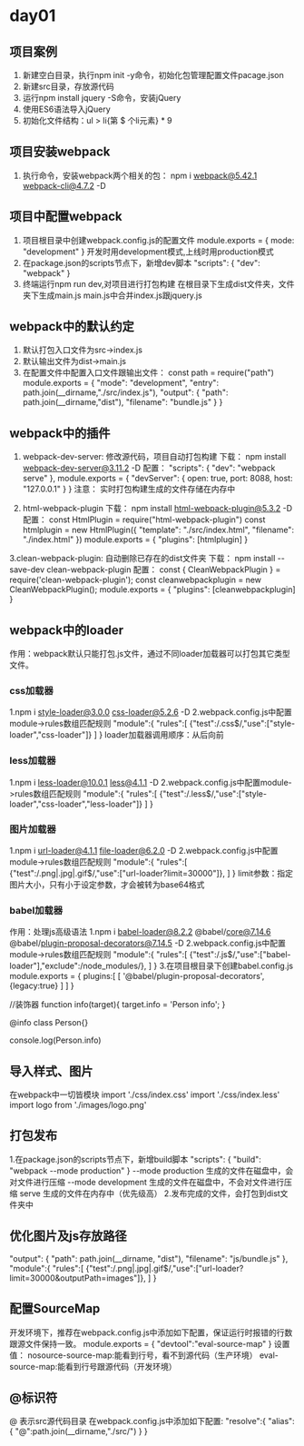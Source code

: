# day01

## 项目案例
1. 新建空白目录，执行npm init -y命令，初始化包管理配置文件pacage.json
2. 新建src目录，存放源代码
3. 运行npm install jquery -S命令，安装jQuery
4. 使用ES6语法导入jQuery
5. 初始化文件结构：ul > li{第 $ 个li元素} * 9

## 项目安装webpack
1. 执行命令，安装webpack两个相关的包：
   npm i webpack@5.42.1 webpack-cli@4.7.2 -D

## 项目中配置webpack
1. 项目根目录中创建webpack.config.js的配置文件
   module.exports = {
       mode: "development"
   }
   开发时用development模式,上线时用production模式
2. 在package.json的scripts节点下，新增dev脚本
   "scripts": {
       "dev": "webpack"
    }
3. 终端运行npm run dev,对项目进行打包构建
   在根目录下生成dist文件夹，文件夹下生成main.js
   main.js中合并index.js跟jquery.js

## webpack中的默认约定
1. 默认打包入口文件为src->index.js
2. 默认输出文件为dist->main.js
3. 在配置文件中配置入口文件跟输出文件：
const path = require("path")
module.exports = {
    "mode": "development",
    "entry": path.join(__dirname,"./src/index.js"),
    "output": {
        "path": path.join(__dirname,"dist"),
        "filename": "bundle.js"
    }
}

## webpack中的插件
1. webpack-dev-server: 修改源代码，项目自动打包构建
下载：
npm install webpack-dev-server@3.11.2 -D
配置：
"scripts": {
    "dev": "webpack serve"
},
module.exports = {
    "devServer": {
        open: true,
        port: 8088,
        host: "127.0.0.1"
    }
}
注意：
实时打包构建生成的文件存储在内存中

2. html-webpack-plugin
下载：
npm install html-webpack-plugin@5.3.2 -D
配置：
const HtmlPlugin = require("html-webpack-plugin")
const htmlplugin = new HtmlPlugin({
        "template": "./src/index.html",
        "filename": "./index.html"
    })
module.exports = {
    "plugins": [htmlplugin]
}

3.clean-webpack-plugin: 自动删除已存在的dist文件夹
下载：
npm install --save-dev clean-webpack-plugin
配置：
const { CleanWebpackPlugin } = require('clean-webpack-plugin');
const  cleanwebpackplugin = new CleanWebpackPlugin();
module.exports = {
    "plugins": [cleanwebpackplugin]
}

## webpack中的loader
作用：webpack默认只能打包.js文件，通过不同loader加载器可以打包其它类型文件。

### css加载器
1.npm i style-loader@3.0.0 css-loader@5.2.6 -D
2.webpack.config.js中配置module->rules数组匹配规则
"module":{
    "rules":[
        {"test":/\.css$/,"use":["style-loader","css-loader"]}
    ]
}
loader加载器调用顺序：从后向前

### less加载器
1.npm i less-loader@10.0.1 less@4.1.1 -D
2.webpack.config.js中配置module->rules数组匹配规则
"module":{
    "rules":[
        {"test":/\.less$/,"use":["style-loader","css-loader","less-loader"]}
    ]
}

### 图片加载器
1.npm i url-loader@4.1.1 file-loader@6.2.0 -D
2.webpack.config.js中配置module->rules数组匹配规则
"module":{
        "rules":[
            {"test":/\.png|.jpg|.gif$/,"use":["url-loader?limit=30000"]},
        ]
    }
limit参数：指定图片大小，只有小于设定参数，才会被转为base64格式

### babel加载器
作用：处理js高级语法
1.npm i babel-loader@8.2.2 @babel/core@7.14.6 @babel/plugin-proposal-decorators@7.14.5 -D
2.webpack.config.js中配置module->rules数组匹配规则
"module":{
    "rules":[
        {"test":/\.js$/,"use":["babel-loader"],"exclude":/node_modules/},
    ]
}
3.在项目根目录下创建babel.config.js
module.exports = {
    plugins:[
        [
            '@babel/plugin-proposal-decorators',
            {legacy:true}
        ]
    ]
}

//装饰器
function info(target){
    target.info = 'Person info';
}

@info
class Person{}

console.log(Person.info)


## 导入样式、图片
在webpack中一切皆模块
import './css/index.css'
import './css/index.less'
import logo from './images/logo.png'

## 打包发布
1.在package.json的scripts节点下，新增build脚本
  "scripts": {
    "build": "webpack --mode production"
  }
  --mode production  生成的文件在磁盘中，会对文件进行压缩
  --mode development 生成的文件在磁盘中，不会对文件进行压缩
  serve 生成的文件在内存中（优先级高）
2.发布完成的文件，会打包到dist文件夹中

## 优化图片及js存放路径
"output": {
    "path": path.join(__dirname, "dist"),
    "filename": "js/bundle.js"
},
"module":{
    "rules":[
        {"test":/\.png|\.jpg|\.gif$/,"use":["url-loader?limit=30000&outputPath=images"]},
    ]
}

## 配置SourceMap
开发环境下，推荐在webpack.config.js中添加如下配置，保证运行时报错的行数跟源文件保持一致。
module.exports = {
    "devtool":"eval-source-map"
}
设置值：
   nosource-source-map:能看到行号，看不到源代码（生产环境）
   eval-source-map:能看到行号跟源代码（开发环境）

## @标识符
@ 表示src源代码目录
在webpack.config.js中添加如下配置:
"resolve":{
    "alias":{
        "@":path.join(__dirname,"./src/")
    }
}
